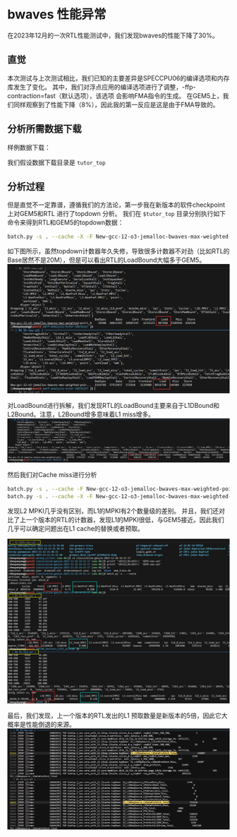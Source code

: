 # bwaves 性能异常

在2023年12月的一次RTL性能测试中，我们发现bwaves的性能下降了30%。

## 直觉

本次测试与上次测试相比，我们已知的主要差异是SPECCPU06的编译选项和内存库发生了变化。
其中，我们对浮点应用的编译选项进行了调整，-ffp-contraction=fast（默认选项），该选项
会影响FMA指令的生成。
在GEM5上，我们同样观察到了性能下降（8%），因此我的第一反应是这是由于FMA导致的。

## 分析所需数据下载

样例数据下载：

我们假设数据下载目录是 `tutor_top`

## 分析过程

但是直觉不一定靠谱，遵循我们的方法论，第一步我在新版本的软件checkpoint上对GEM5和RTL
进行了topdown 分析。
我们在 `$tutor_top` 目录分别执行如下命令来得到RTL和GEM5的topdown数据：
``` Bash
batch.py -s . --cache -X -F New-gcc-12-o3-jemalloc-bwaves-max-weighted-point-XS-RTL -t
```

如下图所示，虽然topdown计数器年久失修，导致很多计数器不对劲（比如RTL的Base居然不是20M），但是可以看出RTL的LoadBound大幅多于GEM5。
![topdown-1](./topdown-1.png)

对LoadBound进行拆解，我们发现RTL的LoadBound主要来自于L1DBound和L2Bound。注意，L2Bound增多意味着L1 miss增多。
![topdown-2](./topdown-2.png)

然后我们对Cache miss进行分析
``` Bash
batch.py -s . --cache -F New-gcc-12-o3-jemalloc-bwaves-max-weighted-point
batch.py -s . --cache -X -F New-gcc-12-o3-jemalloc-bwaves-max-weighted-point-XS-RTL --cache
```
发现L2 MPKI几乎没有区别，而L1的MPKI有2个数量级的差别。
并且，我们还对比了上一个版本的RTL的计数器，发现L1的MPKI很低，与GEM5接近。因此我们几乎可以确定问题出在L1 cache的替换或者预取。

![cache-miss](./cache.jpg)


最后，我们发现，上一个版本的RTL发出的L1 预取数量是新版本的5倍，因此它大概率是性能倒退的来源。
![l1-prefetcher](l1_prefetcher.png)